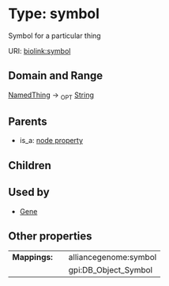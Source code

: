 
# Type: symbol


Symbol for a particular thing

URI: [biolink:symbol](https://w3id.org/biolink/vocab/symbol)


## Domain and Range

[NamedThing](NamedThing.md) ->  <sub>OPT</sub> [String](types/String.md)

## Parents

 *  is_a: [node property](node_property.md)

## Children


## Used by

 * [Gene](Gene.md)

## Other properties

|  |  |  |
| --- | --- | --- |
| **Mappings:** | | alliancegenome:symbol |
|  | | gpi:DB_Object_Symbol |

